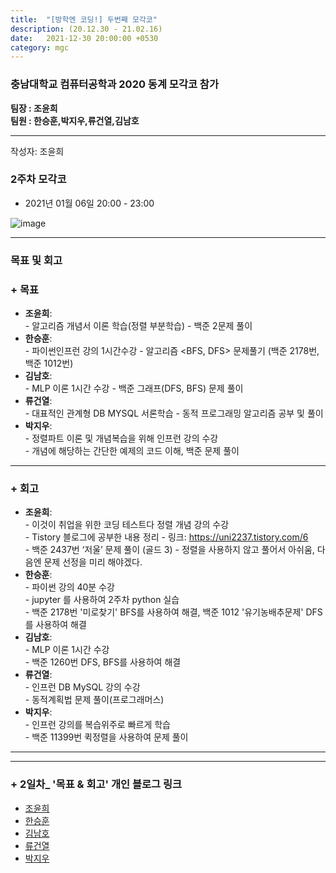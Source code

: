 ```yaml
---
title:  "[방학엔 코딩!] 두번째 모각코"
description: (20.12.30 - 21.02.16)
date:   2021-12-30 20:00:00 +0530
category: mgc
---
```

### 충남대학교 컴퓨터공학과 2020 동계 모각코 참가
**팀장 : 조윤희**  
**팀원 : 한승훈,박지우,류건열,김남호**  

---


작성자: 조윤희    
### 2주차 모각코
+ 2021년 01월 06일 20:00 - 23:00  
 
![image](https://user-images.githubusercontent.com/67006945/103776658-1d6bd780-5073-11eb-9a21-7dcf4f7065e4.png) 

---  

### 목표 및 회고  
### + 목표  
  - **조윤희**:   
        - 알고리즘 개념서 이론 학습(정렬 부분학습) 
        - 백준 2문제 풀이
  - **한승훈**:   
        - 파이썬인프런 강의 1시간수강
        - 알고리즘 <BFS, DFS> 문제풀기 (백준 2178번, 백준 1012번)
  - **김남호**:   
        - MLP 이론 1시간 수강
        - 백준 그래프(DFS, BFS) 문제 풀이     
  - **류건열**:   
        - 대표적인  관계형 DB MYSQL 서론학습
        - 동적 프로그래밍 알고리즘 공부 및 풀이
  - **박지우**:   
        - 정렬파트 이론 및 개념복습을 위해 인프런 강의 수강  
        - 개념에 해당하는 간단한 예제의 코드 이해, 백준 문제 풀이  

---  

        
### + 회고  
  - **조윤희**:   
        - 이것이 취업을 위한 코딩 테스트다 정렬 개념 강의 수강  
        - Tistory 블로그에 공부한 내용 정리 - 링크: https://uni2237.tistory.com/6  
        - 백준 2437번 ‘저울’ 문제 풀이 (골드 3) - 정렬을 사용하지 않고 풀어서 아쉬움, 다음엔 문제 선정을 미리 해야겠다.  
  - **한승훈**:   
        - 파이썬 강의 40분 수강  
        - jupyter 를 사용하여 2주차 python 실습  
        - 백준 2178번 '미로찾기' BFS를 사용하여 해결, 백준 1012 '유기농배추문제' DFS를 사용하여 해결    
  - **김남호**:     
        - MLP 이론 1시간 수강  
        - 백준 1260번 DFS, BFS를 사용하여 해결   
  - **류건열**:   
        - 인프런 DB MySQL 강의 수강  
        -  동적계획법 문제 풀이(프로그래머스)  
  - **박지우**:   
        - 인프런 강의를 복습위주로 빠르게 학습  
        - 백준 11399번 퀵정렬을 사용하여 문제 풀이   
       
---        
---  
   
### + 2일차_ '목표 & 회고' 개인 블로그 링크
  - [조윤희](https://uni2237.github.io/mgc/%EB%B0%A9%EC%BD%9402/)  
  - [한승훈](https://gooriiie.github.io/2020-%EB%8F%99%EA%B3%84-%EB%AA%A8%EA%B0%81%EC%BD%94-2%EC%A3%BC%EC%B0%A8-%EB%AA%A9%ED%91%9C%EC%99%80-%ED%9A%8C%EA%B3%A0/)  
  - [김남호](https://gitnamu.github.io/sample/2021/01/06/2주차.html)
  - [류건열](https://rjsduf0503.github.io/week02)
  - [박지우](https://jwpark6.github.io/WinterWeek2/)  
